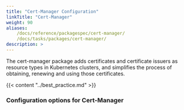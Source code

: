 ```yaml
---
title: "Cert-Manager Configuration"
linkTitle: "Cert-Manager"
weight: 90
aliases:
    /docs/reference/packagespec/cert-manager/
    /docs/tasks/packages/cert-manager/
description: >
---
```


The cert-manager package adds certificates and certificate issuers as resource types in Kubernetes clusters, and simplifies the process of obtaining, renewing and using those certificates.

{{< content "../best_practice.md" >}}

### Configuration options for Cert-Manager
